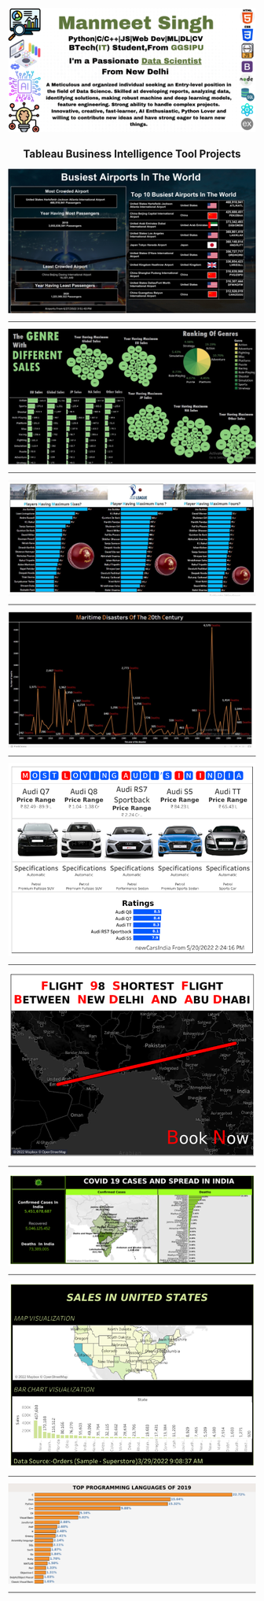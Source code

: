 <img src="m.png" alt="">

<h2 align="center">Tableau Business Intelligence Tool Projects</h2>

<img src="air.png" alt="">
<hr>
<img src="SALES DASHBOARD.jpg" alt="">
<hr>
<img src="D3.jpg" alt="">
<hr>
<img src="D4.jpg" alt="">
<hr>
<img src="Dashboard 1 (4).png" alt="">
<hr>
<img src="FLIGHT.png" alt="">
<hr>
<img src="covid.png" alt="" >
<hr>
<img src="usSales (2).png" alt="">
<hr>
<img src="Sheet 3.png" alt="" width="800px">
<hr>



  

